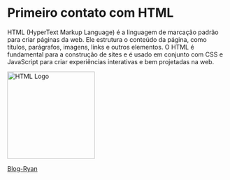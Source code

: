 # Primeiro contato com HTML

HTML (HyperText Markup Language) é a linguagem de marcação padrão para criar páginas da web. Ele estrutura o conteúdo da página, como títulos, parágrafos, imagens, links e outros elementos. O HTML é fundamental para a construção de sites e é usado em conjunto com CSS e JavaScript para criar experiências interativas e bem projetadas na web.

<img src="https://upload.wikimedia.org/wikipedia/commons/6/61/HTML5_logo_and_wordmark.svg" alt="HTML Logo" width="200"/>

[Blog-Ryan](https://ryanoliveira466.github.io/Blog-Ryan)



